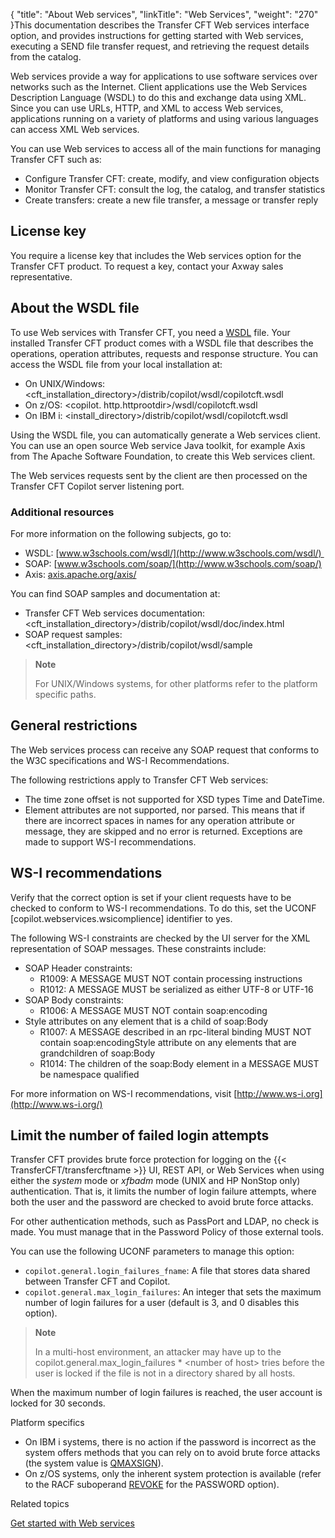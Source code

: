 {
    "title": "About Web services",
    "linkTitle": "Web Services",
    "weight": "270"
}This documentation describes the Transfer CFT Web services interface option, and provides instructions for getting started with Web services, executing a SEND file transfer request, and retrieving the request details from the catalog.

Web services provide a way for applications to use software services over networks such as the Internet. Client applications  use the Web Services Description Language (WSDL) to do this and exchange data using XML.
Since you can use URLs, HTTP, and XML to access Web services, applications running on a variety of platforms and using various languages can access XML Web services.

You can use  Web services to access all of the main functions for
managing Transfer CFT such as:

-   Configure Transfer
    CFT: create, modify, and view configuration objects
-   Monitor Transfer
    CFT: consult the log, the catalog, and transfer statistics
-   Create transfers:
    create a new file transfer, a message or transfer reply

## License key

You require a license key that includes the Web services option for the Transfer
CFT product. To request a key,
contact your Axway sales representative.

## About the WSDL file

To use Web services with Transfer CFT, you need a <a href="" class="MCTextPopup popup popupHead">WSDL</a> file. Your installed Transfer CFT product comes with a WSDL file that describes the operations, operation attributes,  requests and response structure. You can access the WSDL file from your local installation at:

-   On UNIX/Windows: &lt;cft\_installation\_directory>/distrib/copilot/wsdl/copilotcft.wsdl
-   On z/OS:   &lt;copilot. http.httprootdir>/wsdl/copilotcft.wsdl
-   On IBM i: &lt;install\_directory>/distrib/copilot/wsdl/copilotcft.wsdl

Using the WSDL file, you can automatically generate a Web services client. You can use an open source Web service Java toolkit, for example Axis from The Apache Software Foundation, to create this Web services client.

The Web services requests sent by the client are then processed on the Transfer CFT Copilot server listening port.

### Additional resources

For more information on the following subjects, go to:

-   WSDL: [www.w3schools.com/wsdl/](http://www.w3schools.com/wsdl/) 
-   SOAP: [www.w3schools.com/soap/](http://www.w3schools.com/soap/)
-   Axis: [axis.apache.org/axis/](https://axis.apache.org/axis/)

You can find SOAP samples and documentation at:

-   Transfer CFT Web services documentation: &lt;cft\_installation\_directory>/distrib/copilot/wsdl/doc/index.html
-   SOAP request samples:&lt;cft\_installation\_directory>/distrib/copilot/wsdl/sample

> **Note**
>
> For UNIX/Windows systems, for other platforms refer to the platform specific paths.

## General restrictions

The Web services process can receive any SOAP request that conforms
to the W3C specifications and WS-I Recommendations.

The following restrictions apply to Transfer CFT Web services:

-   The time zone offset
    is not supported for XSD types Time
    and DateTime.
-   Element attributes
    are not supported, nor parsed. This means that if there are incorrect
    spaces in names for any operation attribute or message, they are skipped and
    no error is returned. Exceptions are made to support WS-I recommendations.

## WS-I recommendations

Verify that the correct option is set if your client requests have to
be checked to conform to WS-I recommendations. To do this,  set the UCONF \[copilot.webservices.wsicomplience\] identifier
to yes.

The following WS-I constraints are checked by the UI server for the
XML representation of SOAP messages. These constraints include:

-   SOAP Header constraints:
    -   R1009: A MESSAGE
        MUST NOT contain processing instructions
    -   R1012: A MESSAGE
        MUST be serialized as either UTF-8 or UTF-16
-   SOAP Body constraints:
    -   R1006: A MESSAGE
        MUST NOT contain soap:encoding
-   Style attributes on any element that is a child of soap:Body
    -   R1007: A MESSAGE
        described in an rpc-literal binding MUST NOT contain soap:encodingStyle
        attribute on any elements that are grandchildren of soap:Body
    -   R1014: The
        children of the soap:Body element in a MESSAGE MUST be namespace qualified

For more information on WS-I recommendations, visit [http://www.ws-i.org](http://www.ws-i.org/)

## Limit the number of failed login attempts

Transfer CFT provides brute force protection for logging on the {{< TransferCFT/transfercftname  >}} UI, REST API,  or Web Services when using either the *system* mode or *xfbadm* mode (UNIX and HP NonStop only) authentication. That is, it limits the number of login failure attempts, where both the user and the password are checked to avoid brute force attacks.

For other authentication methods, such as PassPort and LDAP, no check is made. You must manage that in the Password Policy of those external tools.

You can use the following UCONF parameters to manage this option:

-   `copilot.general.login_failures_fname`:  A file that stores data shared between Transfer CFT and Copilot.
-   `copilot.general.max_login_failures`: An integer that sets the maximum number of login failures for a user (default is 3, and 0 disables this option).

> **Note**
>
> In a multi-host environment, an attacker may have up to the copilot.general.max\_login\_failures \* &lt;number of host> tries before the user is locked if the file is not in a directory shared by all hosts.

When the maximum number of login failures is reached, the user account is locked for 30 seconds.

Platform specifics

-   On IBM i systems, there is no action if the password is incorrect as the system offers methods that you can rely on to avoid brute force attacks (the system value is [QMAXSIGN](https://www.ibm.com/support/knowledgecenter/ssw_ibm_i_74/rzarl/rzarlmaxsgn.htm)).
-   On z/OS systems, only the inherent system protection is available (refer to the RACF suboperand [REVOKE](https://www.ibm.com/support/knowledgecenter/SSLTBW_2.3.0/com.ibm.zos.v2r3.icha700/setrpw.htm) for the PASSWORD option).

Related topics

[Get started with Web services](../../../../app_integration_intro/using_apis/about_web_services/get_started_web_services)
